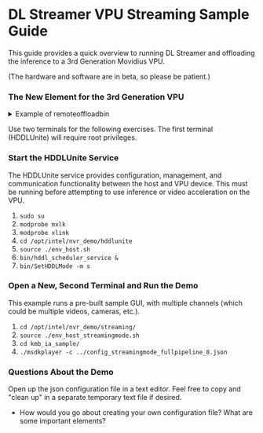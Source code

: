 # DL Streamer VPU Streaming Sample Guide

This guide provides a quick overview to running DL Streamer and offloading the inference to a 3rd Generation Movidius VPU.

(The hardware and software are in beta, so please be patient.)

### The New Element for the 3rd Generation VPU 

<details>
 <br>
 <summary>Example of remoteoffloadbin</summary>

The remoteoffloadbin element is required to tell DL Streamer how to offload inference requests to the VPU.  This is a new addition to DL Streamer and may be simplified in future releases.  The best practice is to save DL Streamer commands as either json files or inside shell scripts to simplify command execution.

The example below has had the "!" operator replaced with newlines to improve readability.  Most of the settings should remain untouched other than the injected environment variables.

```
 remoteoffloadbin.( 
    vaapih265dec
    gvadetect model=remotefilesystem:${DETECT_MODEL} device=KMB nireq=4 model-proc=remotefilesystem:${DETECT_PROC} inference-interval=2 threshold=0.5 ie-config=VPU_KMB_PREPROCESSING_SHAVES=4,VPU_KMB_PREPROCESSING_LPI=8
    pre-process-backend=ie
    queue
    sublaunch launch-string=\"vasobjecttracker tracking-type=SHORT_TERM_IMAGELESS device=VPU\"
    queue
    gvaclassify model=remotefilesystem:${CLASSIFY_MODEL} device=KMB nireq=4 model-proc=remotefilesystem:${CLASSIFY_PROC} ie-config=VPU_KMB_PREPROCESSING_SHAVES=4,VPU_KMB_PREPROCESSING_LPI=8 pre-process-backend=ie reclassify-interval=100
    videoroimetadetach
)
```

</details>

Use two terminals for the following exercises.  The first terminal (HDDLUnite) will require root privileges.

### Start the HDDLUnite Service

The HDDLUnite service provides configuration, management, and communication functionality between the host and VPU device.  This must be running before attempting to use inference or video acceleration on the VPU.

1. `sudo su`
2. `modprobe mxlk`
3. `modprobe xlink`
3. `cd /opt/intel/nvr_demo/hddlunite`
4. `source ./env_host.sh`
5. `bin/hddl_scheduler_service &`
6. `bin/SetHDDLMode -m s`
 

### Open a New, Second Terminal and Run the Demo

This example runs a pre-built sample GUI, with multiple channels (which could be multiple videos, cameras, etc.).

1. `cd /opt/intel/nvr_demo/streaming/`
2. `source ./env_host_streamingmode.sh`
3. `cd kmb_ia_sample/`
4. `./msdkplayer -c ../config_streamingmode_fullpipeline_8.json`

### Questions About the Demo

Open up the json configuration file in a text editor.  Feel free to copy and "clean up" in a separate temporary text file if desired.

* How would you go about creating your own configuration file?  What are some important elements?
